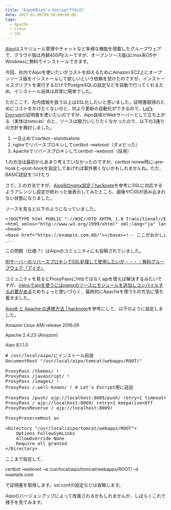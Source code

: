 ```yaml
---
title: "Aipo8をLet's EncryptでSSL化"
date: 2017-01-06T09:56:09+00:00
tags:
  - Apache
  - Linux
  - SSL
---
```

<a href="https://www.aipo.com/" target="_blank">Aipo</a>はスケジュール管理やチャットなど多様な機能を搭載したグループウェアで、クラウド版は月額400円/人〜ですが、オープンソース版はLinux系OSやWindowsに無料でインストールできます。

<!--more-->

今回、社内でAipoを使いたいがコストを抑えるためにAmazon EC2上にオープンソース版をインストールして欲しいという依頼を受けたのですが、インストールスクリプトを実行するだけでPostgreSQLの設定などを自動で行ってくれるため、インストール自体は非常に簡単でした。

ただここで、社内情報を扱う以上はSSL化したいと思いました。証明書取得のためにコストをかけたくないのと、何より更新の自動化ができるので、<a href="https://letsencrypt.org/" target="_blank">Let&#8217;s Encrypt</a>の証明書を使いたいのですが、Aipo自体がWebサーバーとして立ち上がる（実体はtomcat）のと、ソースは極力いじりたくなかったので、以下の3通りの方針を検討しました。

  1. 一旦止めてcertbot &#8211;standoalone
  2. nginxでリバースプロキシしてcertbot &#8211;webroot（ダメだった）
  3. Apacheでリバースプロキシしてcertbot &#8211;webroot（採用）

1.の方法は最初からあまり考えていなかったのですが、certbot renew時に&#8211;pre-hookと&#8211;post-hookを設定してあげれば案外悪くないかもしれませんね。ただ、BASIC認証をつけたり

さて、2.の方法ですが、<a href="http://hacknote.jp/archives/10505/" target="_blank">Aipo8のnginx設定 | hacknote</a>を参考にSSLに対応するようアレンジし設定が終わった後表示してみたところ、画像やCSSが読み込まれない状態になりました。

ソースを見ると以下のようになっていました。

<pre class="brush: xml; title: ; notranslate" title="">&lt;!DOCTYPE html PUBLIC "-//W3C//DTD XHTML 1.0 Transitional//EN" "http://www.w3.org/TR/xhtml1/DTD/xhtml1-transitional.dtd"&gt;
&lt;html xmlns="http://www.w3.org/1999/xhtml" xml:lang="ja" lang="ja"&gt;
&lt;head&gt;
&lt;base href="https://example.com:80/"&gt;&lt;/base&gt;&lt;!-- ここがおかしい --&gt;
...
</pre>

この問題（仕様？）はAipoのコミュニティにも投稿されていました。

<a href="http://user.aipo.com/viewtopic.php?t=3053&#038;sid=ed0076610da3e78a9610b76b42946ab8" target="_blank">別サーバーのリバースプロキシでSSL処理して使用したいが・・・｜無料グループウェア「アイポ」</a>

コミュニティを見るとProxyPassにhttpではなくajpを使えば解決するみたいですが、<a href="https://teratail.com/questions/2534" target="_blank">nginxでajpを使うにはnginxのソースにモジュールを追加しコンパイルする必要がある</a>ためちょっと使いづらく、最終的にApacheを使う3.の方法に落ち着きました。

<a href="http://hacknote.jp/archives/9557/" target="_blank">Aipo8 と Apache の連携方法 | hacknote</a>を参考にして、以下のように設定しました。

Amazon Linux AMI release 2016.09

Apache 2.4.23 (Amazon)

Aipo 8.1.1.0

<pre class="brush: plain; title: /etc/httpd/conf/httpd.conf; notranslate" title="/etc/httpd/conf/httpd.conf"># /usr/local/aipo/にインストール前提
DocumentRoot "/usr/local/aipo/tomcat/webapps/ROOT/"

ProxyPass /themes/ !
ProxyPass /javascript/ !
ProxyPass /images/ !
ProxyPass /.well-known/ ! # Let's Encrypt用に追加

ProxyPass /push/ ajp://localhost:8009/push/ retry=1 timeout=660000 keepalive=Off
ProxyPass / ajp://localhost:8009/ retry=1 keepalive=Off
ProxyPassReverse / ajp://localhost:8009/

ProxyPreserveHost on

&lt;Directory "/usr/local/aipo/tomcat/webapps/ROOT"&gt;
    Options FollowSymLinks
    AllowOverride None
    Require all granted
&lt;/Directory&gt;
</pre>

ここまで設定して、

certbot &#8211;webroot -w /usr/local/aipo/tomcat/webapps/ROOT/ -d example.com

で証明書を取得します。ssl.confの設定などは省略します。

Aipoのバージョンアップによって改善されるかもしれませんが、しばらくこれで様子を見てみます。
